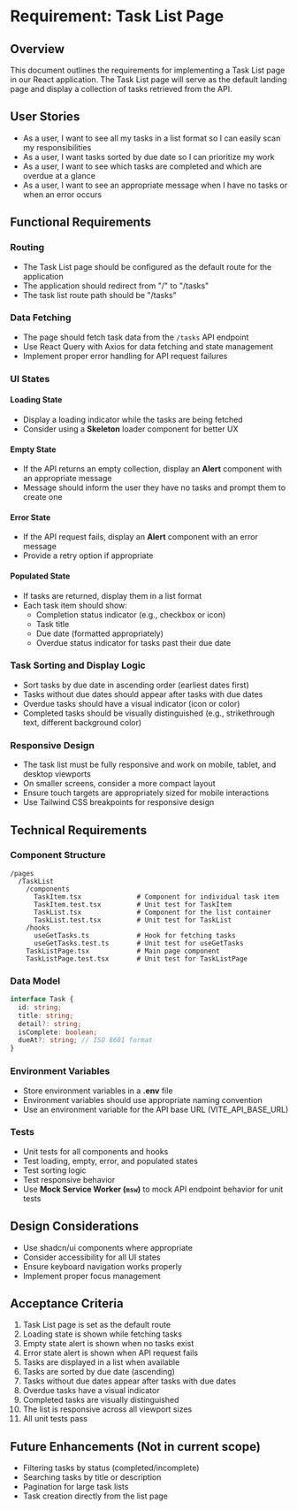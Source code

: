 # Requirement: Task List Page

## Overview

This document outlines the requirements for implementing a Task List page in our React application. The Task List page will serve as the default landing page and display a collection of tasks retrieved from the API.

## User Stories

- As a user, I want to see all my tasks in a list format so I can easily scan my responsibilities
- As a user, I want tasks sorted by due date so I can prioritize my work
- As a user, I want to see which tasks are completed and which are overdue at a glance
- As a user, I want to see an appropriate message when I have no tasks or when an error occurs

## Functional Requirements

### Routing

- The Task List page should be configured as the default route for the application
- The application should redirect from "/" to "/tasks"
- The task list route path should be "/tasks"

### Data Fetching

- The page should fetch task data from the `/tasks` API endpoint
- Use React Query with Axios for data fetching and state management
- Implement proper error handling for API request failures

### UI States

#### Loading State

- Display a loading indicator while the tasks are being fetched
- Consider using a **Skeleton** loader component for better UX

#### Empty State

- If the API returns an empty collection, display an **Alert** component with an appropriate message
- Message should inform the user they have no tasks and prompt them to create one

#### Error State

- If the API request fails, display an **Alert** component with an error message
- Provide a retry option if appropriate

#### Populated State

- If tasks are returned, display them in a list format
- Each task item should show:
  - Completion status indicator (e.g., checkbox or icon)
  - Task title
  - Due date (formatted appropriately)
  - Overdue status indicator for tasks past their due date

### Task Sorting and Display Logic

- Sort tasks by due date in ascending order (earliest dates first)
- Tasks without due dates should appear after tasks with due dates
- Overdue tasks should have a visual indicator (icon or color)
- Completed tasks should be visually distinguished (e.g., strikethrough text, different background color)

### Responsive Design

- The task list must be fully responsive and work on mobile, tablet, and desktop viewports
- On smaller screens, consider a more compact layout
- Ensure touch targets are appropriately sized for mobile interactions
- Use Tailwind CSS breakpoints for responsive design

## Technical Requirements

### Component Structure

```
/pages
  /TaskList
    /components
      TaskItem.tsx              # Component for individual task item
      TaskItem.test.tsx         # Unit test for TaskItem
      TaskList.tsx              # Component for the list container
      TaskList.test.tsx         # Unit test for TaskList
    /hooks
      useGetTasks.ts            # Hook for fetching tasks
      useGetTasks.test.ts       # Unit test for useGetTasks
    TaskListPage.tsx            # Main page component
    TaskListPage.test.tsx       # Unit test for TaskListPage
```

### Data Model

```typescript
interface Task {
  id: string;
  title: string;
  detail?: string;
  isComplete: boolean;
  dueAt?: string; // ISO 8601 format
}
```

### Environment Variables

- Store environment variables in a **.env** file
- Environment variables should use appropriate naming convention
- Use an environment variable for the API base URL (VITE_API_BASE_URL)

### Tests

- Unit tests for all components and hooks
- Test loading, empty, error, and populated states
- Test sorting logic
- Test responsive behavior
- Use **Mock Service Worker (`msw`)** to mock API endpoint behavior for unit tests

## Design Considerations

- Use shadcn/ui components where appropriate
- Consider accessibility for all UI states
- Ensure keyboard navigation works properly
- Implement proper focus management

## Acceptance Criteria

1. Task List page is set as the default route
2. Loading state is shown while fetching tasks
3. Empty state alert is shown when no tasks exist
4. Error state alert is shown when API request fails
5. Tasks are displayed in a list when available
6. Tasks are sorted by due date (ascending)
7. Tasks without due dates appear after tasks with due dates
8. Overdue tasks have a visual indicator
9. Completed tasks are visually distinguished
10. The list is responsive across all viewport sizes
11. All unit tests pass

## Future Enhancements (Not in current scope)

- Filtering tasks by status (completed/incomplete)
- Searching tasks by title or description
- Pagination for large task lists
- Task creation directly from the list page
